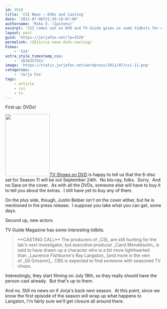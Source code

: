 ```yaml
---
id: 3520
title: 'CSI News — DVDs and Casting'
date: '2011-07-06T21:20:19-07:00'
authorname: 'Mika E. (Ipstenu)'
excerpt: 'CSI comes out on DVD and TV Guide gives us some tidbits for what kind of replacement they''re looking for.'
layout: post
guid: 'https://jorjafox.net/?p=3520'
permalink: /2011/csi-news-dvds-casting/
Views:
    - '524'
astra_style_timestamp_css:
    - '1634357911'
image: 'https://static.jorjafox.net/wordpress/2011/07/csi-11.png'
categories:
    - 'Jorja Fox'
tags:
    - article
    - csi
    - tv
---
```


First up: DVDs!

<img class="alignleft size-medium wp-image-3521" title="CSI_S11_e" src="//static.jorjafox.net/wordpress/2011/07/CSI_S11_e-143x200.jpg" alt="" width="143" height="200" /><a href="http://www.tvshowsondvd.com/news/CSI-Season-11/15615">TV Shows on DVD</a> is happy to tell us that the 6-disc set for Season 11 will be out September 24th.  No blu-ray, folks.  Sorry.  And no Sara on the cover.  As with all the DVDs, someone else will have to buy it to tell you about the extras.  I still have yet to buy any of them.

On the plus side, though, Justin Beiber _isn't_ on the cover either, but he is mentioned in the press release.  I suppose you take what you can get, some days.

Second up, new actors.

TV Guide Magazine has some interesting tidbits.
<blockquote>**CASTING CALL**
The producers of _CSI_ are still hunting for the lab's next investigator, but executive producer _Carol Mendelsohn_ is said to have drawn up a character who is a bit more lighthearted than _Laurence Fishburne's Ray Langston_ [and more in the vein of _Gil Grissom]_. CBS is expected to find someone with seasoned TV chops.</blockquote>
Interestingly, they start filming on July 18th, so they really should have the person cast already.  But that's up to them.

And no. Still no news on if Jorja's back next season.  At this point, since we know the first episode of the season will wrap up what happens to Langston, I'm fairly sure we'll get closure all around there.
